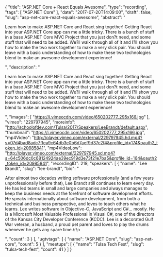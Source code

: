 {
  "title": "ASP.NET Core + React Equals Awesome",
  "type": "recording",
  "tags": [
    "ASP.NET Core"
  ],
  "date": "2017-07-20T14:09:00",
  "draft": false,
  "slug": "asp-net-core-react-equals-awesome",
  "abstract": "<p>Learn how to make ASP.NET Core and React sing together! Getting React into your ASP.NET Core app can me a little tricky. There is a bunch of stuff in a base ASP.NET Core MVC Project that you just don?t need, and some stuff that will need to be added. We?ll walk through all of it and I?ll show you how to make the two work together to make a very slick pair. You should leave with a basic understanding of how to make these two technologies blend to make an awesome development experience!</p>",
  "description": "<p>Learn how to make ASP.NET Core and React sing together! Getting React into your ASP.NET Core app can me a little tricky. There is a bunch of stuff in a base ASP.NET Core MVC Project that you just don?t need, and some stuff that will need to be added. We?ll walk through all of it and I?ll show you how to make the two work together to make a very slick pair. You should leave with a basic understanding of how to make these two technologies blend to make an awesome development experience!</p>",
  "images": [
    "https://i.vimeocdn.com/video/650202777_295x166.jpg"
  ],
  "vimeo": "229797945",
  "moreinfo": "http://schoolofdev.com/Tulsa/2017/Speakers/LeeBrandt/default.aspx",
  "thumbnail": "https://i.vimeocdn.com/video/650202777_295x166.jpg",
  "mp4Video": "http://player.vimeo.com/external/229797945.hd.mp4?s=07d4bad8adc7ffea9c64db3e0b6d7aef9d37c2f4&profile_id=174&oauth2_token_id=20985841",
  "mp4VideoLow": "http://player.vimeo.com/external/229797945.sd.mp4?s=64c506dc0c68124924ae39ec919d3e73f21e7ba5&profile_id=164&oauth2_token_id=20985841",
  "recordingID": 218,
  "speakers": [
    {
      "name": "Lee Brandt",
      "slug": "lee-brandt",
      "bio": "<p>After almost two decades writing software professionally (and a few years unprofessionally before that), Lee Brandt still continues to learn every day. He has led teams in small and large companies and always manages to keep the business needs at the forefront of software development efforts. He speaks internationally about software development, from both a technical and business perspective, and loves to teach others what he learns. Lee writes software in Objective-C, JavaScript and C#... mostly. He is a Microsoft Most Valuable Professional in Visual C#, one of the directors of the Kansas City Developer Conference (KCDC). Lee is a decorated Gulf War veteran, a husband, a proud pet parent and loves to play the drums whenever he gets any spare time.\r\n</p>",
      "count": 3
    }
  ],
  "ugtvtags": [
    {
      "name": "ASP.NET Core",
      "slug": "asp-net-core",
      "count": 5
    }
  ],
  "meetups": [
    {
      "name": "Tulsa Tech Fest",
      "slug": "tulsa-tech-fest",
      "count": 41
    }
  ]
}
